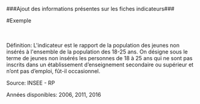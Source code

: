 ###Ajout des informations présentes sur les fiches indicateurs###

#Exemple


<br><br>
Définition: L'indicateur est le rapport de la population des jeunes non insérés à l'ensemble de la population des 18-25 ans. 
On désigne sous le terme de jeunes non insérés les personnes de 18 à 25 ans qui ne sont pas inscrits dans un établissement d’enseignement secondaire ou supérieur et n’ont pas d’emploi, fût-il occasionnel.

Source: INSEE - RP  

Années disponibles: 2006, 2011, 2016  
